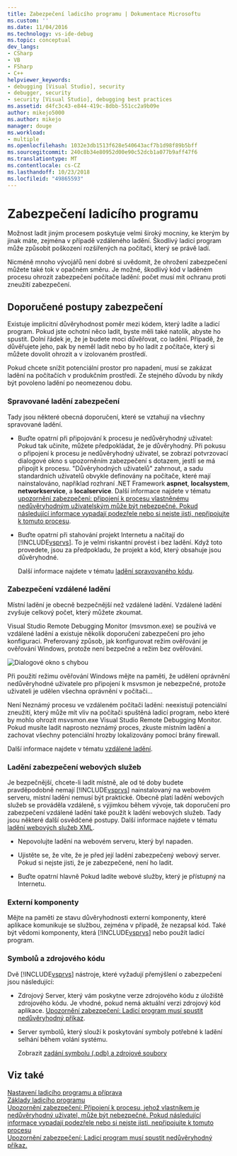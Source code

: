 ```yaml
---
title: Zabezpečení ladicího programu | Dokumentace Microsoftu
ms.custom: ''
ms.date: 11/04/2016
ms.technology: vs-ide-debug
ms.topic: conceptual
dev_langs:
- CSharp
- VB
- FSharp
- C++
helpviewer_keywords:
- debugging [Visual Studio], security
- debugger, security
- security [Visual Studio], debugging best practices
ms.assetid: d4fc3c43-e844-419c-8dbb-551cc2a9b09e
author: mikejo5000
ms.author: mikejo
manager: douge
ms.workload:
- multiple
ms.openlocfilehash: 1032e3db1513f628e540643acf7b1d98f89b5bff
ms.sourcegitcommit: 240c8b34e80952d00e90c52dcb1a077b9aff47f6
ms.translationtype: MT
ms.contentlocale: cs-CZ
ms.lasthandoff: 10/23/2018
ms.locfileid: "49865593"
---
```

# <a name="debugger-security"></a>Zabezpečení ladicího programu
Možnost ladit jiným procesem poskytuje velmi široký mocniny, ke kterým by jinak máte, zejména v případě vzdáleného ladění. Škodlivý ladicí program může způsobit poškození rozšířených na počítači, který se právě ladí.  
  
 Nicméně mnoho vývojářů není dobré si uvědomit, že ohrožení zabezpečení můžete také tok v opačném směru. Je možné, škodlivý kód v laděném procesu ohrozit zabezpečení počítače ladění: počet musí mít ochranu proti zneužití zabezpečení.  
  
## <a name="security-best-practices"></a>Doporučené postupy zabezpečení  
 Existuje implicitní důvěryhodnost poměr mezi kódem, který ladíte a ladicí program. Pokud jste ochotní něco ladit, byste měli také natolik, abyste ho spustit. Dolní řádek je, že je budete moci důvěřovat, co ladění. Případě, že důvěřujete jeho, pak by neměl ladit nebo by ho ladit z počítače, který si můžete dovolit ohrozit a v izolovaném prostředí.  
  
 Pokud chcete snížit potenciální prostor pro napadení, musí se zakázat ladění na počítačích v produkčním prostředí. Ze stejného důvodu by nikdy být povoleno ladění po neomezenou dobu.  
  
### <a name="managed-debugging-security"></a>Spravované ladění zabezpečení  
 Tady jsou některé obecná doporučení, které se vztahují na všechny spravované ladění.  
  
- Buďte opatrní při připojování k procesu je nedůvěryhodný uživatel: Pokud tak učiníte, můžete předpokládat, že je důvěryhodný. Při pokusu o připojení k procesu je nedůvěryhodný uživatel, se zobrazí potvrzovací dialogové okno s upozorněním zabezpečení s dotazem, jestli se má připojit k procesu. "Důvěryhodných uživatelů" zahrnout, a sadu standardních uživatelů obvykle definovány na počítače, které mají nainstalováno, například rozhraní .NET Framework **aspnet**, **localsystem**, **networkservice**, a **localservice**. Další informace najdete v tématu [upozornění zabezpečení: připojení k procesu vlastněnému nedůvěryhodným uživatelským může být nebezpečné. Pokud následující informace vypadají podezřele nebo si nejste jisti, nepřipojujte k tomuto procesu](../debugger/security-warning-attaching-to-a-process-owned-by-an-untrusted-user.md).  
  
- Buďte opatrní při stahování projekt Internetu a načítají do [!INCLUDE[vsprvs](../code-quality/includes/vsprvs_md.md)]. To je velmi riskantní provést i bez ladění. Když toto provedete, jsou za předpokladu, že projekt a kód, který obsahuje jsou důvěryhodné.  
  
  Další informace najdete v tématu [ladění spravovaného kódu](../debugger/debugging-managed-code.md).  
  
### <a name="remote-debugging-security"></a>Zabezpečení vzdálené ladění  
 Místní ladění je obecně bezpečnější než vzdálené ladění. Vzdálené ladění zvyšuje celkový počet, který můžete zkoumat.  
  
 Visual Studio Remote Debugging Monitor (msvsmon.exe) se používá ve vzdálené ladění a existuje několik doporučení zabezpečení pro jeho konfiguraci. Preferovaný způsob, jak konfigurovat režim ověřování je ověřování Windows, protože není bezpečné a režim bez ověřování.  
  
 ![Dialogové okno s chybou](../debugger/media/dbg_err_remotepermissionschanged.png "DBG_ERR_RemotePermissionsChanged")  
  
 Při použití režimu ověřování Windows mějte na paměti, že udělení oprávnění nedůvěryhodné uživatele pro připojení k msvsmon je nebezpečné, protože uživateli je udělen všechna oprávnění v počítači...  
  
 Není Neznámý procesu ve vzdáleném počítači ladění: neexistují potenciální zneužití, který může mít vliv na počítači spuštěná ladicí program, nebo které by mohlo ohrozit msvsmon.exe Visual Studio Remote Debugging Monitor. Pokud musíte ladit naprosto neznámý proces, zkuste místním ladění a zachovat všechny potenciální hrozby lokalizovány pomocí brány firewall.  
  
 Další informace najdete v tématu [vzdálené ladění](../debugger/remote-debugging.md).  
  
### <a name="web-services-debugging-security"></a>Ladění zabezpečení webových služeb  
 Je bezpečnější, chcete-li ladit místně, ale od té doby budete pravděpodobně nemají [!INCLUDE[vsprvs](../code-quality/includes/vsprvs_md.md)] nainstalovaný na webovém serveru, místní ladění nemusí být praktické. Obecně platí ladění webových služeb se prováděla vzdáleně, s výjimkou během vývoje, tak doporučení pro zabezpečení vzdálené ladění také použít k ladění webových služeb. Tady jsou některé další osvědčené postupy. Další informace najdete v tématu [ladění webových služeb XML](https://msdn.microsoft.com/library/c900b137-9fbd-4f59-91b5-9c2c6ce06f00).  
  
-   Nepovolujte ladění na webovém serveru, který byl napaden.  
  
-   Ujistěte se, že víte, že je před její ladění zabezpečený webový server. Pokud si nejste jisti, že je zabezpečené, není ho ladit.  
  
-   Buďte opatrní hlavně Pokud ladíte webové služby, který je přístupný na Internetu.  
  
### <a name="external-components"></a>Externí komponenty  
 Mějte na paměti ze stavu důvěryhodnosti externí komponenty, které aplikace komunikuje se službou, zejména v případě, že nezapsal kód. Také být vědomi komponenty, která [!INCLUDE[vsprvs](../code-quality/includes/vsprvs_md.md)] nebo použít ladicí program.  
  
### <a name="symbols-and-source-code"></a>Symbolů a zdrojového kódu  
 Dvě [!INCLUDE[vsprvs](../code-quality/includes/vsprvs_md.md)] nástroje, které vyžadují přemýšlení o zabezpečení jsou následující:  
  
- Zdrojový Server, který vám poskytne verze zdrojového kódu z úložiště zdrojového kódu. Je vhodné, pokud nemá aktuální verzi zdrojový kód aplikace. [Upozornění zabezpečení: Ladicí program musí spustit nedůvěryhodný příkaz](../debugger/security-warning-debugger-must-execute-untrusted-command.md).  
  
- Server symbolů, který slouží k poskytování symboly potřebné k ladění selhání během volání systému.  
  
  Zobrazit [zadání symbolu (.pdb) a zdrojové soubory](../debugger/specify-symbol-dot-pdb-and-source-files-in-the-visual-studio-debugger.md)  
  
## <a name="see-also"></a>Viz také  
 [Nastavení ladicího programu a příprava](../debugger/debugger-settings-and-preparation.md)   
 [Základy ladicího programu](../debugger/getting-started-with-the-debugger.md)   
 [Upozornění zabezpečení: Připojení k procesu, jehož vlastníkem je nedůvěryhodný uživatel, může být nebezpečné. Pokud následující informace vypadají podezřele nebo si nejste jisti, nepřipojujte k tomuto procesu](../debugger/security-warning-attaching-to-a-process-owned-by-an-untrusted-user.md)   
 [Upozornění zabezpečení: Ladicí program musí spustit nedůvěryhodný příkaz.](../debugger/security-warning-debugger-must-execute-untrusted-command.md)